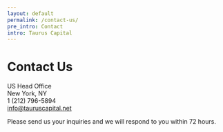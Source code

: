 ```yaml
---
layout: default
permalink: /contact-us/
pre_intro: Contact
intro: Taurus Capital
---
```


# Contact Us

US Head Office<br />
New York, NY<br />
1 (212) 796-5894<br />
<a href="mailto:info@tauruscapital.net">info@tauruscapital.net</a>

<div id="contact" class="contact-form">
    <p>Please send us your inquiries and we will respond to you within 72 hours.</p>
    <div class="contact-form-component"></div>
</div>
